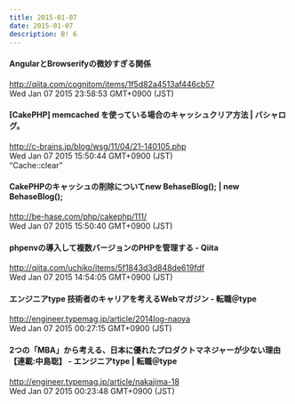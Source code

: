 ```yaml
---
title: 2015-01-07
date: 2015-01-07
description: B! 6
---
```


#### AngularとBrowserifyの微妙すぎる関係
http://qiita.com/cognitom/items/1f5d82a4513af446cb57<br>
Wed Jan 07 2015 23:58:53 GMT+0900 (JST)<br>


#### [CakePHP] memcached を使っている場合のキャッシュクリア方法 | バシャログ。
http://c-brains.jp/blog/wsg/11/04/21-140105.php<br>
Wed Jan 07 2015 15:50:44 GMT+0900 (JST)<br>
“Cache::clear”


#### CakePHPのキャッシュの削除についてnew BehaseBlog(); | new BehaseBlog();
http://be-hase.com/php/cakephp/111/<br>
Wed Jan 07 2015 15:50:40 GMT+0900 (JST)<br>


#### phpenvの導入して複数バージョンのPHPを管理する - Qiita
http://qiita.com/uchiko/items/5f1843d3d848de619fdf<br>
Wed Jan 07 2015 14:54:05 GMT+0900 (JST)<br>


#### エンジニアtype 技術者のキャリアを考えるWebマガジン - 転職＠type
http://engineer.typemag.jp/article/2014log-naoya<br>
Wed Jan 07 2015 00:27:15 GMT+0900 (JST)<br>


#### 2つの「MBA」から考える、日本に優れたプロダクトマネジャーが少ない理由【連載:中島聡】 - エンジニアtype | 転職＠type
http://engineer.typemag.jp/article/nakajima-18<br>
Wed Jan 07 2015 00:23:48 GMT+0900 (JST)<br>


